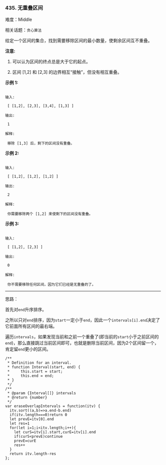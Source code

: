 ### 435. 无重叠区间

难度：Middle

相关话题：`贪心算法`

给定一个区间的集合，找到需要移除区间的最小数量，使剩余区间互不重叠。



**注意:** 




1. 可以认为区间的终点总是大于它的起点。

2. 区间 [1,2] 和 [2,3] 的边界相互&ldquo;接触&rdquo;，但没有相互重叠。





**示例 1:** 





```

输入:

 [ [1,2], [2,3], [3,4], [1,3] ]

输出:

 1

解释:

 移除 [1,3] 后，剩下的区间没有重叠。

```


**示例 2:** 





```

输入:

 [ [1,2], [1,2], [1,2] ]

输出:

 2

解释:

 你需要移除两个 [1,2] 来使剩下的区间没有重叠。

```


**示例 3:** 





```

输入:

 [ [1,2], [2,3] ]

输出:

 0

解释:

 你不需要移除任何区间，因为它们已经是无重叠的了。

```



-----

思路：

首先对`end`升序排序。

之所以只对`end`排序，因为`start`一定小于`end`，因此一个`intervals[i].end`决定了它前面所有区间的最右端。

遍历`intervals`，如果发现当前和之前一个重叠了(即当前的`start`小于之前区间的`end`)，那么直接跳过当前区间即可，也就是删除当前区间，因为2个区间留一个，肯定留`end`更小的区间。


```
/**
 * Definition for an interval.
 * function Interval(start, end) {
 *     this.start = start;
 *     this.end = end;
 * }
 */
/**
 * @param {Interval[]} intervals
 * @return {number}
 */
var eraseOverlapIntervals = function(itv) {
  itv.sort((a,b)=>a.end-b.end)
  if(itv.length===0)return 0
  let prevE=itv[0].end
  let res=1
  for(let i=1;i<itv.length;i++){
    let curS=itv[i].start,curE=itv[i].end
    if(curS<prevE)continue
    prevE=curE
    res++
  }
  return itv.length-res
};



```

